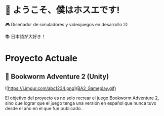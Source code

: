 # 👋 ようこそ、僕はホスエです!

🎮 Diseñador de simuladores y videojuegos en desarrollo :D 

📚 日本語が大好き！




#  Proyecto Actuale 
## 🐛 Bookworm Adventure 2 (Unity)
![https://i.imgur.com/abc1234.png](BA2_Gameplay.gif)

El objetivo del proyecto es no solo recrear el juego Bookworm Adventure 2, sino que lograr que el juego tenga una versión en español que nunca tuvo desde el año en el que fue publicado.


<!--  
![https://i.imgur.com/abc1234.png](https://static.wikia.nocookie.net/bookwormadventures/images/1/13/Stasis_net.jpg/revision/latest?cb=20120318000017)
**UrifutatsuShinkumenokokuryuu/UrifutatsuShinkumenokokuryuu** is a ✨ _special_ ✨ repository because its `README.md` (this file) appears on your GitHub profile.

Here are some ideas to get you started:

- 🔭 I’m currently working on ...
- 🌱 I’m currently learning ...
- 👯 I’m looking to collaborate on ...
- 🤔 I’m looking for help with ...
- 💬 Ask me about ...
- 📫 How to reach me: ...
- 😄 Pronouns: ...
- ⚡ Fun fact: ...
-->
